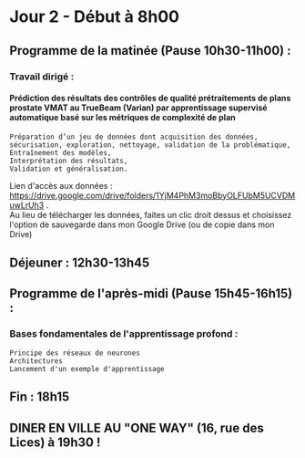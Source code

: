 # Jour 2 - Début à 8h00

## Programme de la matinée (Pause 10h30-11h00) :

### Travail dirigé :
  #### Prédiction des résultats des contrôles de qualité prétraitements de plans prostate VMAT au TrueBeam (Varian) par apprentissage supervisé automatique basé sur les métriques de complexité de plan
    Préparation d’un jeu de données dont acquisition des données, sécurisation, exploration, nettoyage, validation de la problématique,
    Entraînement des modèles, 
    Interprétation des résultats, 
    Validation et généralisation.

Lien d'accès aux données : https://drive.google.com/drive/folders/1YjM4PhM3moBbyOLFUbM5UCVDMuwLrUh3 .\
Au lieu de télécharger les données, faites un clic droit dessus et choisissez l'option de sauvegarde dans mon Google Drive (ou de copie dans mon Drive)

## Déjeuner : 12h30-13h45

## Programme de l'après-midi (Pause 15h45-16h15) :

  ### Bases fondamentales de l'apprentissage profond :
    Principe des réseaux de neurones
    Architectures
    Lancement d'un exemple d'apprentissage

## Fin : 18h15

## DINER EN VILLE AU "ONE WAY" (16, rue des Lices) à 19h30 !
